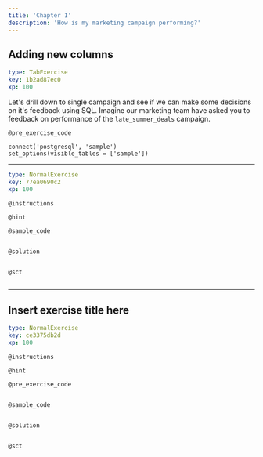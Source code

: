 ```yaml
---
title: 'Chapter 1'
description: 'How is my marketing campaign performing?'
---
```


## Adding new columns

```yaml
type: TabExercise
key: 1b2ad87ec0
xp: 100
```

Let's drill down to single campaign and see if we can make some decisions on it's feedback using SQL. Imagine our marketing team have asked you to feedback on performance of the `late_summer_deals` campaign. 

`@pre_exercise_code`
```{python}
connect('postgresql', 'sample')
set_options(visible_tables = ['sample'])
```

***

```yaml
type: NormalExercise
key: 77ea0690c2
xp: 100
```

`@instructions`


`@hint`


`@sample_code`
```{python}

```

`@solution`
```{python}

```

`@sct`
```{python}

```

---

## Insert exercise title here

```yaml
type: NormalExercise
key: ce3375db2d
xp: 100
```



`@instructions`


`@hint`


`@pre_exercise_code`
```{python}

```

`@sample_code`
```{python}

```

`@solution`
```{python}

```

`@sct`
```{python}

```
